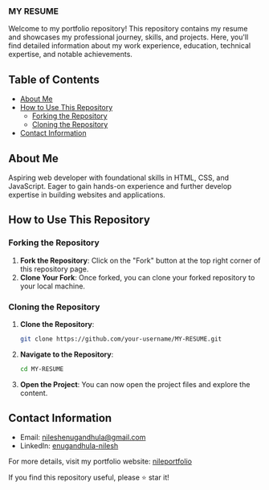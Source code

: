 
### MY RESUME

Welcome to my portfolio repository! This repository contains my resume and showcases my professional journey, skills, and projects. Here, you'll find detailed information about my work experience, education, technical expertise, and notable achievements.

## Table of Contents
- [About Me](#about-me)
- [How to Use This Repository](#how-to-use-this-repository)
  - [Forking the Repository](#forking-the-repository)
  - [Cloning the Repository](#cloning-the-repository)
- [Contact Information](#contact-information)

## About Me
Aspiring web developer with foundational skills in HTML, CSS, and JavaScript. Eager to gain hands-on experience and further develop expertise in building websites and applications.

## How to Use This Repository

### Forking the Repository
1. **Fork the Repository**: Click on the "Fork" button at the top right corner of this repository page.
2. **Clone Your Fork**: Once forked, you can clone your forked repository to your local machine.

### Cloning the Repository
1. **Clone the Repository**:
    ```bash
    git clone https://github.com/your-username/MY-RESUME.git
    ```
2. **Navigate to the Repository**:
    ```bash
    cd MY-RESUME
    ```
3. **Open the Project**: You can now open the project files and explore the content.

## Contact Information
- Email: [nileshenugandhula@gmail.com](nileshenugandhula@gmail.com)
- LinkedIn: [enugandhula-nilesh](https://www.linkedin.com/in/enugandhula-nilesh-400a14226/)

For more details, visit my portfolio website: [nileportfolio](https://nileportfolio.netlify.app/)

If you find this repository useful, please ⭐ star it!
